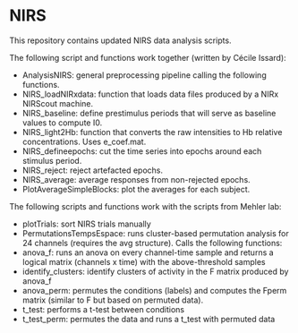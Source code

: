 # NIRS

This repository contains updated NIRS data analysis scripts. 

The following script and functions work together (written by Cécile Issard):
- AnalysisNIRS: general preprocessing pipeline calling the following functions.
- NIRS_loadNIRxdata: function that loads data files produced by a NIRx NIRScout machine.
- NIRS_baseline: define prestimulus periods that will serve as baseline values to compute I0. 
- NIRS_light2Hb: function that converts the raw intensities to Hb relative concentrations. Uses e_coef.mat.
- NIRS_defineepochs: cut the time series into epochs around each stimulus period.
- NIRS_reject: reject artefacted epochs.
- NIRS_average: average responses from non-rejected epochs.
- PlotAverageSimpleBlocks: plot the averages for each subject.

The following scripts and functions work with the scripts from Mehler lab:
- plotTrials: sort NIRS trials manually
- PermutationsTempsEspace: runs cluster-based permutation analysis for 24 channels (requires the avg structure). Calls the following functions:
- anova_f: runs an anova on every channel-time sample and returns a logical matrix (channels x time) with the above-threshold samples
- identify_clusters: identify clusters of activity in the F matrix produced by anova_f
- anova_perm: permutes the conditions (labels) and computes the Fperm matrix (similar to F but based on permuted data).
- t_test: performs a t-test between conditions
- t_test_perm: permutes the data and runs a t_test with permuted data
